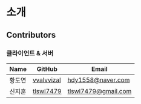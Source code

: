 # 소개

## Contributors

### 클라이언트 & 서버

| Name   | GitHub                                      | Email             |
| ------ | ------------------------------------------- | ----------------- |
| 황도연 | [vvalvvizal](https://github.com/vvalvvizal) | hdy1558@naver.com |
| 신지훈 | [tlswl7479](https://github.com/tlswl7479)   | tlswl7479@gmail.com |
